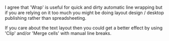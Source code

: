 I agree that 'Wrap' is useful for quick and dirty automatic line wrapping but if you are relying on it too much you might be doing layout design / desktop publishing rather than spreadsheeting.

If you care about the text layout then you could get a better effect by using 'Clip' and/or 'Merge cells' with manual line breaks.
